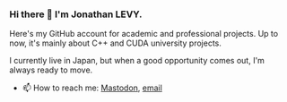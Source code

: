 ### Hi there 👋 I'm Jonathan LEVY.

Here's my GitHub account for academic and professional projects. Up to now, it's mainly about C++ and CUDA university projects.

I currently live in Japan, but when a good opportunity comes out, I'm always ready to move.

- 📫 How to reach me: [Mastodon](https://piaille.fr/@lejo),  [email](mailto:levyjo963+github@gmail.com)


<!--
**j-levy/j-levy** is a ✨ _special_ ✨ repository because its `README.md` (this file) appears on your GitHub profile.

Here are some ideas to get you started:

- 🔭 I’m currently working on ...
- 🌱 I’m currently learning ...
- 👯 I’m looking to collaborate on ...
- 🤔 I’m looking for help with ...
- 💬 Ask me about ...
- 📫 How to reach me: ...
- 😄 Pronouns: ...
- ⚡ Fun fact: ...
-->
